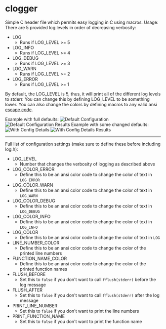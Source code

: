 # clogger
Simple C header file which permits easy logging in C using macros.
Usage: 
There are 5 provided log levels in order of decreasing verbosity:
- LOG 
  - Runs if LOG_LEVEL >= 5
- LOG_INFO
  - Runs if LOG_LEVEL >= 4
- LOG_DEBUG
  - Runs if LOG_LEVEL >= 3
- LOG_WARN
  - Runs if LOG_LEVEL >= 2
- LOG_ERROR
  - Runs if LOG_LEVEL >= 1

By default, the LOG_LEVEL is 5, thus, it will print all of the different log levels to stderr.
You can change this by defining LOG_LEVEL to be something lower.
You can also change the colors by defining macros to any valid ansi [escape code](https://en.wikipedia.org/wiki/ANSI_escape_code).

Example with full defaults: 
![Default Configuration](https://imgur.com/7ej7v1T.png)
![Default Configuration Results](https://imgur.com/OnzT2xW.png)
Example with some changed defaults:
![With Config Details](https://imgur.com/xlT7djV.png)
![With Config Details Results](https://imgur.com/SD6QyU1.png)

----
Full list of configuration settings (make sure to define these before including log.h):
- LOG_LEVEL
  - Number that changes the verbosity of logging as described above
- LOG_COLOR_ERROR
  - Define this to be an ansi color code to change the color of text in `LOG_ERROR`
- LOG_COLOR_WARN
  - Define this to be an ansi color code to change the color of text in `LOG_WARN`
- LOG_COLOR_DEBUG
  - Define this to be an ansi color code to change the color of text in `LOG_DEBUG`
- LOG_COLOR_INFO
  - Define this to be an ansi color code to change the color of text in `LOG_INFO`
- LOG_COLOR
  - Define this to be an ansi color code to change the color of text in `LOG`
- LINE_NUMBER_COLOR
  - Define this to be an ansi color code to change the color of the printed line numbers
- FUNCTION_NAME_COLOR
  - Define this to be an ansi color code to change the color of the printed function names
- FLUSH_BEFORE
  - Set this to `false` if you don't want to call `fflush(stderr)` before the log message
- FLUSH_AFTER
  - Set this to `false` if you don't want to call `fflush(stderr)` after the log message
- PRINT_LINE_NUMBER
  - Set this to `false` if you don't want to print the line numbers 
- PRINT_FUNCTION_NAME
  - Set this to `false` if you don't want to print the function name
